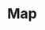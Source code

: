 ---
title: Map
tags: ["map", "location", "geography", "navigation", "cartography", "terrain", "directions"]
icon: map
svg: '<svg xmlns="http://www.w3.org/2000/svg" width="24" height="24" fill="none" viewBox="0 0 24 24" stroke-width="1.5" stroke-linecap="round" stroke-linejoin="round" stroke="currentColor"><path d="M3 8.593c0-1.527 0-2.29.393-2.735.139-.159.308-.285.497-.372 1.416-.653 3.272 1.066 4.77 1.013.197-.007.394-.035.587-.082 2.184-.535 3.552-3.08 5.798-3.39 1.287-.18 2.7.598 3.904 1.014.99.342 1.485.513 1.768.92C21 5.368 21 5.91 21 6.99v8.422c0 1.526 0 2.29-.393 2.735a1.493 1.493 0 0 1-.497.371c-1.416.653-3.272-1.065-4.77-1.012a2.903 2.903 0 0 0-.587.081c-2.184.535-3.552 3.08-5.798 3.391-1.281.178-4.847-.75-5.672-1.935C3 18.636 3 18.096 3 17.014zm6-2.052v14.255m6-17.615v14.255"/></svg>'
---